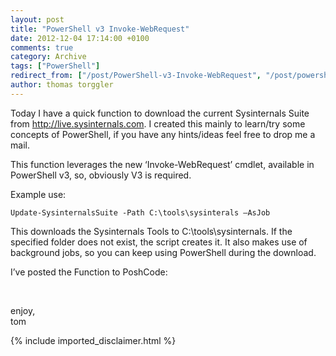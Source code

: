 ```yaml
---
layout: post
title: "PowerShell v3 Invoke-WebRequest"
date: 2012-12-04 17:14:00 +0100
comments: true
category: Archive
tags: ["PowerShell"]
redirect_from: ["/post/PowerShell-v3-Invoke-WebRequest", "/post/powershell-v3-invoke-webrequest"]
author: thomas torggler
---
```

<!-- more -->
<p>Today I have a quick function to download the current Sysinternals Suite from <a title="http://live.sysinternals.com
" href="http://live.sysinternals.com">http://live.sysinternals.com</a>. I created this mainly to learn/try some concepts of PowerShell, if you have any hints/ideas feel free to drop me a mail.</p>
<p>This function leverages the new &lsquo;Invoke-WebRequest&rsquo; cmdlet, available in PowerShell v3, so, obviously V3 is required.</p>
<p>Example use:</p>
<p><code>Update-SysinternalsSuite -Path C:\tools\sysinterals &ndash;AsJob</code></p>
<p>This downloads the Sysinternals Tools to C:\tools\sysinternals. If the specified folder does not exist, the script creates it. It also makes use of background jobs, so you can keep using PowerShell during the download.</p>
<p>I&rsquo;ve posted the Function to PoshCode:</p>
<p>&nbsp;</p>
<p>enjoy, <br />tom</p>
{% include imported_disclaimer.html %}
